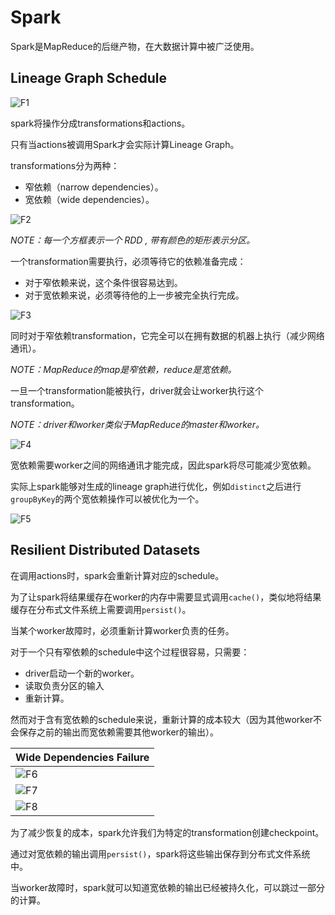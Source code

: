 # Spark

Spark是MapReduce的后继产物，在大数据计算中被广泛使用。

## Lineage Graph Schedule

![F1](./F1.jpg)

spark将操作分成transformations和actions。

只有当actions被调用Spark才会实际计算Lineage Graph。

transformations分为两种：
* 窄依赖（narrow dependencies）。
* 宽依赖（wide dependencies）。

![F2](./F2.jpg)

*NOTE：每一个方框表示一个 RDD , 带有颜色的矩形表示分区。*

一个transformation需要执行，必须等待它的依赖准备完成：
* 对于窄依赖来说，这个条件很容易达到。
* 对于宽依赖来说，必须等待他的上一步被完全执行完成。

![F3](./F3.jpg)

同时对于窄依赖transformation，它完全可以在拥有数据的机器上执行（减少网络通讯）。

*NOTE：MapReduce的map是窄依赖，reduce是宽依赖。*

一旦一个transformation能被执行，driver就会让worker执行这个transformation。

*NOTE：driver和worker类似于MapReduce的master和worker。*

![F4](./F4.jpg)

宽依赖需要worker之间的网络通讯才能完成，因此spark将尽可能减少宽依赖。

实际上spark能够对生成的lineage graph进行优化，例如`distinct`之后进行`groupByKey`的两个宽依赖操作可以被优化为一个。

![F5](./F5.jpg)

## Resilient Distributed Datasets

在调用actions时，spark会重新计算对应的schedule。

为了让spark将结果缓存在worker的内存中需要显式调用`cache()`，类似地将结果缓存在分布式文件系统上需要调用`persist()`。

当某个worker故障时，必须重新计算worker负责的任务。

对于一个只有窄依赖的schedule中这个过程很容易，只需要：
* driver启动一个新的worker。
* 读取负责分区的输入
* 重新计算。

然而对于含有宽依赖的schedule来说，重新计算的成本较大（因为其他worker不会保存之前的输出而宽依赖需要其他worker的输出）。

|Wide Dependencies Failure|
|-|
|![F6](./F6.jpg)|
|![F7](./F7.jpg)|
|![F8](./F8.jpg)|

为了减少恢复的成本，spark允许我们为特定的transformation创建checkpoint。

通过对宽依赖的输出调用`persist()`，spark将这些输出保存到分布式文件系统中。

当worker故障时，spark就可以知道宽依赖的输出已经被持久化，可以跳过一部分的计算。